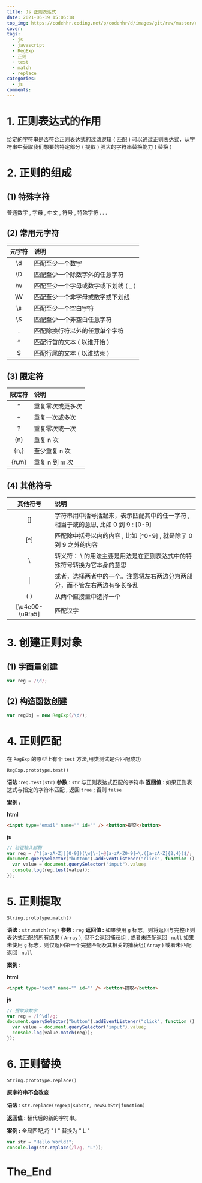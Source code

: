 ```yaml
---
title: Js 正则表达式
date: 2021-06-19 15:06:18
top_img: https://codehhr.coding.net/p/codehhr/d/images/git/raw/master/csslayouts/sunrise.jpg
cover:
tags:
  - js
  - javascript
  - RegExp
  - 正则
  - test
  - match
  - replace
categories:
  - js
comments:
---
```


# 1. 正则表达式的作用

给定的字符串是否符合正则表达式的过滤逻辑 ( 匹配 )
可以通过正则表达式，从字符串中获取我们想要的特定部分 ( 提取 )
强大的字符串替换能力 ( 替换 )

# 2. 正则的组成

## (1) 特殊字符

普通数字 , 字母 , 中文 , 符号 , 特殊字符 . . .

## (2) 常用元字符

| 元字符 | 说明                                  |
| :----: | :------------------------------------ |
|   \d   | 匹配至少一个数字                      |
|   \D   | 匹配至少一个除数字外的任意字符        |
|   \w   | 匹配至少一个字母或数字或下划线 ( \_ ) |
|   \W   | 匹配至少一个非字母或数字或下划线      |
|   \s   | 匹配至少一个空白字符                  |
|   \S   | 匹配至少一个非空白任意字符            |
|   .    | 匹配除换行符以外的任意单个字符        |
|   ^    | 匹配行首的文本 ( 以谁开始 )           |
|   $    | 匹配行尾的文本 ( 以谁结束 )           |

## (3) 限定符

| 限定符 | 说明             |
| :----: | :--------------- |
|   \*   | 重复零次或更多次 |
|   +    | 重复一次或多次   |
|   ?    | 重复零次或一次   |
|  {n}   | 重复 n 次        |
|  {n,}  | 至少重复 n 次    |
| {n,m}  | 重复 n 到 m 次   |

## (4) 其他符号

|    其他符号     | 说明                                                                               |
| :-------------: | :--------------------------------------------------------------------------------- |
|       []        | 字符串用中括号括起来，表示匹配其中的任一字符 , 相当于或的意思, 比如 0 到 9 : [0-9] |
|       [^]       | 匹配除中括号以内的内容 , 比如 [^0-9] , 就是除了 0 到 9 之外的内容                  |
|       \\        | 转义符： \ 的用法主要是用法是在正则表达式中的特殊符号转换为它本身的意思            |
|       \|        | 或者，选择两者中的一个。注意将左右两边分为两部分，而不管左右两边有多长多乱         |
|       ( )       | 从两个直接量中选择一个                                                             |
| [\u4e00-\u9fa5] | 匹配汉字                                                                           |

# 3. 创建正则对象

## (1) 字面量创建

```js
var reg = /\d/;
```

## (2) 构造函数创建

```js
var regObj = new RegExp(/\d/);
```

# 4. 正则匹配

在 `RegExp` 的原型上有个 `test` 方法,用类测试是否匹配成功

`RegExp.prototype.test()`

**语法** :`reg.test(str)`
**参数** : `str` 与正则表达式匹配的字符串
**返回值** : 如果正则表达式与指定的字符串匹配 , 返回 `true` ; 否则 `false`

**案例 :**

**html**

```html
<input type="email" name="" id="" /> <button>提交</button>
```

**js**

```js
// 验证输入邮箱
var reg = /^([a-zA-Z]|[0-9])(\w|\-)+@[a-zA-Z0-9]+\.([a-zA-Z]{2,4})$/;
document.querySelector("button").addEventListener("click", function () {
  var value = document.querySelector("input").value;
  console.log(reg.test(value));
});
```

# 5. 正则提取

`String.prototype.match()`

**语法** : `str.match(reg)`
**参数** : `reg`
**返回值 :** 如果使用 `g` 标志，则将返回与完整正则表达式匹配的所有结果 ( `Array` ), 但不会返回捕获组 , 或者未匹配返回 ` null`
如果未使用 `g` 标志，则仅返回第一个完整匹配及其相关的捕获组( `Array` ) 或者未匹配返回 ` null`

**案例 :**

**html**

```html
<input type="text" name="" id="" /> <button>提取</button>
```

**js**

```js
// 提取非数字
var reg = /[^\d]/g;
document.querySelector("button").addEventListener("click", function () {
  var value = document.querySelector("input").value;
  console.log(value.match(reg));
});
```

# 6. 正则替换

`String.prototype.replace()`

**原字符串不会改变**

**语法** : `str.replace(regexp|substr, newSubStr|function)`

**返回值 :** 替代后的新的字符串。

**案例 :**
全局匹配,将 " l " 替换为 " L "

```js
var str = "Hello World!";
console.log(str.replace(/l/g, "L"));
```

# The_End
